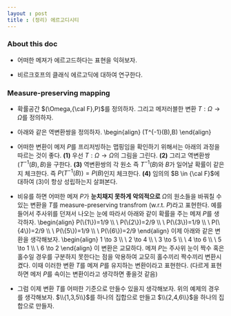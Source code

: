 ```yaml
---
layout : post 
title : (정리) 에르고디시티 
---
```


### About this doc

- 어떠한 메져가 에르고드하다는 표현을 익혀보자. 

- 비르크호프의 클래식 에르고딕에 대하여 연구한다.  

### Measure-preserving mapping 

- 확률공간 $(\Omega,{\cal F},P)$를 정의하자. 그리고 메저러블한 변환 $T:\Omega\to\Omega$를 정의하자.

- 아래와 같은 역변환쌍을 정의하자. 
\begin{align}
(T^{-1}(B),B)
\end{align}

- 어떠한 변환이 메저 $P$를 프리저빙하는 맵핑임을 확인하기 위해서는 아래의 과정을 따르는 것이 좋다. **(1)** 우선 $T:\Omega\to\Omega$의 그림을 그린다. **(2)** 그리고 역변환쌍 $(T^{-1}(B),B)$을 구한다. **(3)** 역변환쌍의 각 원소 즉 $T^{-1}(B)$와 $B$가 일어날 확률이 같은지 체크한다. 즉 $P(T^{-1}(B))=P(B)$인지 체크한다. **(4)** 임의의 $B \in {\cal F}$에 대하여 (3)이 항상 성립하는지 살펴본다. 

- 비유를 하면 어떠한 메져 $P$가 **눈치채지 못하게 악의적으로** $\Omega$의 원소들을 바꿔칠 수 있는 변환을 $T$를 measure-preserving transfrom (w.r.t. $P$)라고 표현한다. 예를 들어서 주사위를 던져서 나오는 눈에 따라서 아래와 같이 확률을 주는 메져 $P$를 생각하자. 
\begin{align}
P(\\{1\\})=1/9 \\\\ \\
P(\\{2\\})=2/9 \\\\ \\
P(\\{3\\})=1/9 \\\\ \\
P(\\{4\\})=2/9 \\\\ \\
P(\\{5\\})=1/9 \\\\ \\
P(\\{6\\})=2/9 
\end{align}
이제 아래와 같은 변환을 생각해보자. 
\begin{align}
1 \to 3 \\\\ \\
2 \to 4 \\\\ \\
3 \to 5 \\\\ \\
4 \to 6 \\\\ \\
5 \to 1 \\\\ \\
6 \to 2
\end{align}
이 변환은 교묘하다. 메져 $P$는 주사위 눈이 짝수 혹은 홀수일 경우를 구분하지 못한다는 점을 악용하여 교모히 홀수끼리 짝수끼리 변환시켰다. 이때 이러한 변환 $T$를 메져 $P$를 유지하는 변환이라고 표현한다. (다르게 표현하면 메저 $P$를 속이는 변환이라고 생각하면 좋을것 같음)

- 그럼 이제 변환 $T$를 어떠한 기준으로 만들수 있을지 생각해보자. 위의 예제의 경우를 생각해보자. $\\{1,3,5\\}$를 하나의 집합으로 만들고 $\\{2,4,6\\}$을 하나의 집합으로 만들자. 